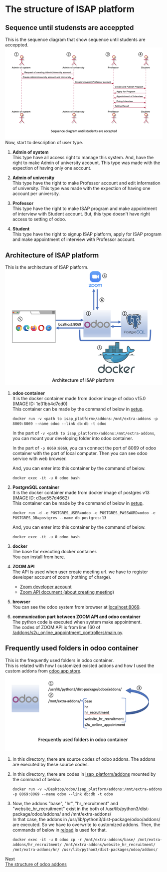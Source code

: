 [odoo_app_store]: https://apps.odoo.com/apps
[setup]: ../setup
[web_of_docker]: docker.com/products/docker-desktop
[zoom_developer]: https://developers.zoom.us/
[zoom_api_document]: https://marketplace.zoom.us/docs/api-reference/zoom-api/meetings/meetingcreate

# The structure of ISAP platform

## Sequence until studensts are acceppted
This is the sequence diagram that show sequence until students are acceppted.  
<img src="images/sequence_pre_exchange.png" />  
Now, start to description of user type.  

1. **Admin of system**  
    This type have all access right to manage this system. And, have the right to make Admin of university account. This type was made with the expection of having only one account.

1. **Admin of university**  
   This type have the right to make Professor account and edit information of university. This type was made with the expection of having one account per university.

1. **Professor**  
   This type have the right to make ISAP program and make appointment of interview with Student account. But, this type doesn't have right access to setting of odoo.

1. **Student**  
   This type have the right to signup ISAP platform, apply for ISAP program and make appointment of interview with Professor account.


## Architecture of ISAP platform
This is the architecture of ISAP platform.
<img src="images/architecture_of_platform.png" />  

1. **odoo container**  
   It is the docker container made from docker image of odoo v15.0 (IMAGE ID: 1e31bb4d7cd0)  
   This container can be made by the command of below in [setup][setup].
   ```
   docker run -v <path to isap_platform>/addons:/mnt/extra-addons -p 8069:8069 --name odoo --link db:db -t odoo
   ```  
   In the part of `-v <path to isap_platform>/addons:/mnt/extra-addons`, you can mount your developing folder into odoo container.

   In the part of `-p 8069:8069`, you can connect the port of 8069 of odoo container with the port of local computer. Then you can see odoo service with web browser.

   And, you can enter into this container by the command of below.  
   ```
   docker exec -it -u 0 odoo bash
   ```

1. **PostgreSQL container**  
   It is the docker container made from docker image of postgres v13 (IMAGE ID: d3ae557d4662)  
   This container can be made by the command of below in [setup][setup].
   ```
   docker run -d -e POSTGRES_USER=odoo -e POSTGRES_PASSWORD=odoo -e POSTGRES_DB=postgres --name db postgres:13
   ```

   And, you can enter into this container by the command of below.  
   ```
   docker exec -it -u 0 odoo bash
   ```

1. **docker**  
   The base for executing docker container.  
   You can install from [here][web_of_docker].  

1. **ZOOM API**  
   The API is used when user create meeting url. we have to register developer account of zoom (nothing of charge).  
   - [Zoom developer account][zoom_developer]
   - [Zoom API document (about creating meeting)][zoom_api_document]

1. **browser**  
   You can see the odoo system from browser at [localhost:8069](http://localhost:8069).

1. **communication part between ZOOM API and odoo container**  
   The python code is executed when system make appointment.  
   The codes of ZOOM API is from line 160 of [/addons/s2u_online_appointment_controllers/main.py](../addons/s2u_online_appointment/controllers/main.py).


## Frequently used folders in odoo container
This is the frequently used folders in odoo container.  
This is related with how I customized existed addons and how I used the custom addons from [odoo app store][odoo_app_store].  
<img src="images/detail_of_odoo_container.png" />  

1. In this directory, there are source codes of odoo addons. The addons are executed by these source codes.

1. In this directory, there are codes in [isap_platform/addons](../addons) mounted by the command of below.
   ```
   docker run -v ~/Desktop/odoo/isap_platform/addons:/mnt/extra-addons -p 8069:8069 --name odoo --link db:db -t odoo
   ```

1. Now, the addons "base", "hr", "hr_recruitment" and "website_hr_recruitment" exist in the both of /usr/lib/python3/dist-package/odoo/addons/ and /mnt/extra-addons/  
   In that case, the addons in /usr/lib/python3/dist-package/odoo/addons/ are executed. So we have to overwrite to customized addons.
   Then, the commands of below in [reload](../reload) is used for that.
   ```
   docker exec -it -u 0 odoo cp -r /mnt/extra-addons/base/ /mnt/extra-addons/hr_recruitment/ /mnt/extra-addons/website_hr_recruitment/ /mnt/extra-addons/hr/ /usr/lib/python3/dist-packages/odoo/addons/
   ```  


Next  
[The structure of odoo addons](theStructureOfOdooAddons.md)  
